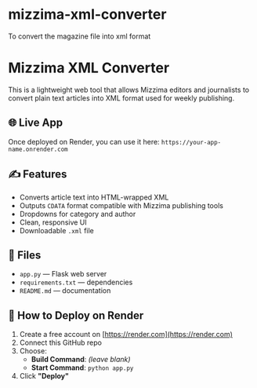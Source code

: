 # mizzima-xml-converter
To convert the magazine file into xml format
# Mizzima XML Converter

This is a lightweight web tool that allows Mizzima editors and journalists to convert plain text articles into XML format used for weekly publishing.

## 🌐 Live App

Once deployed on Render, you can use it here:
`https://your-app-name.onrender.com`

## ✍️ Features

- Converts article text into HTML-wrapped XML
- Outputs `CDATA` format compatible with Mizzima publishing tools
- Dropdowns for category and author
- Clean, responsive UI
- Downloadable `.xml` file

## 📁 Files

- `app.py` — Flask web server
- `requirements.txt` — dependencies
- `README.md` — documentation

## 🚀 How to Deploy on Render

1. Create a free account on [https://render.com](https://render.com)
2. Connect this GitHub repo
3. Choose:
   - **Build Command**: *(leave blank)*
   - **Start Command**: `python app.py`
4. Click **"Deploy"**
